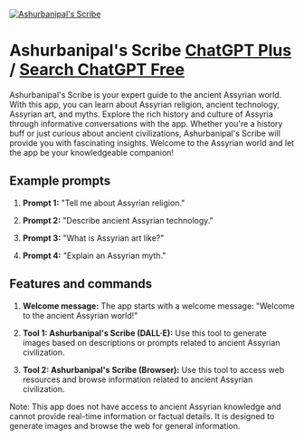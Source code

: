 
[![Ashurbanipal's Scribe](https://files.oaiusercontent.com/file-WHMa3H845DDfQxX1gp8CkOiP?se=2123-10-16T21%3A18%3A59Z&sp=r&sv=2021-08-06&sr=b&rscc=max-age%3D31536000%2C%20immutable&rscd=attachment%3B%20filename%3D69f4d9f1-0f17-4d03-8694-21b07b468a2f.png&sig=SzbuyzZzHOxYFkVb8NDtwN9MPOniWtNhEnA5i5up1tM%3D)](https://chat.openai.com/g/g-t8cKhNNzh-ashurbanipal-s-scribe)

# Ashurbanipal's Scribe [ChatGPT Plus](https://chat.openai.com/g/g-t8cKhNNzh-ashurbanipal-s-scribe) / [Search ChatGPT Free](https://gptcall.net/index.html#/?search=Ashurbanipal's%20Scribe)

Ashurbanipal's Scribe is your expert guide to the ancient Assyrian world. With this app, you can learn about Assyrian religion, ancient technology, Assyrian art, and myths. Explore the rich history and culture of Assyria through informative conversations with the app. Whether you're a history buff or just curious about ancient civilizations, Ashurbanipal's Scribe will provide you with fascinating insights. Welcome to the Assyrian world and let the app be your knowledgeable companion!

## Example prompts

1. **Prompt 1:** "Tell me about Assyrian religion."

2. **Prompt 2:** "Describe ancient Assyrian technology."

3. **Prompt 3:** "What is Assyrian art like?"

4. **Prompt 4:** "Explain an Assyrian myth."

## Features and commands

1. **Welcome message:** The app starts with a welcome message: "Welcome to the ancient Assyrian world!"

2. **Tool 1: Ashurbanipal's Scribe (DALL·E):** Use this tool to generate images based on descriptions or prompts related to ancient Assyrian civilization.

3. **Tool 2: Ashurbanipal's Scribe (Browser):** Use this tool to access web resources and browse information related to ancient Assyrian civilization.

Note: This app does not have access to ancient Assyrian knowledge and cannot provide real-time information or factual details. It is designed to generate images and browse the web for general information.


